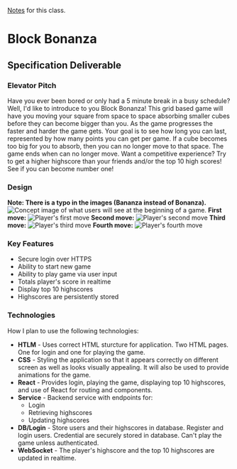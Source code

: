 [Notes](https://github.com/SpencerHill4/startup2024/blob/main/notes.md) for this class.

# Block Bonanza

## Specification Deliverable

### Elevator Pitch
Have you ever been bored or only had a 5 minute break in a busy schedule? Well, I'd like to introduce to you Block Bonanza! This grid based game will have you moving your square from space to space absorbing smaller cubes before they can become bigger than you. As the game progresses the faster and harder the game gets. Your goal is to see how long you can last, represented by how many points you can get per game. If a cube becomes too big for you to absorb, then you can no longer move to that space. The game ends when can no longer move. Want a competitive experience? Try to get a higher highscore than your friends and/or the top 10 high scores! See if you can become number one!
### Design
**Note: There is a typo in the images (Bananza instead of Bonanza).**
![Concept image of what users will see at the beginning of a game.](https://github.com/SpencerHill4/startup2024/blob/main/startUpSpec/BlockBonanzaStart.jpg)
**First move:**
![Player's first move](https://github.com/SpencerHill4/startup2024/blob/main/startUpSpec/BlockBonanzaMove1.jpg)
**Second move:**
![Player's second move](https://github.com/SpencerHill4/startup2024/blob/main/startUpSpec/BlockBonanzaMove2.jpg)
**Third move:**
![Player's third move](https://github.com/SpencerHill4/startup2024/blob/main/startUpSpec/BlockBonanzaMove3.jpg)
**Fourth move:**
![Player's fourth move](https://github.com/SpencerHill4/startup2024/blob/main/startUpSpec/BlockBonanzaMove4.jpg)
### Key Features
- Secure login over HTTPS
- Ability to start new game
- Ability to play game via user input
- Totals player's score in realtime
- Display top 10 highscores
- Highscores are persistently stored
### Technologies
How I plan to use the following technologies:
- **HTLM** - Uses correct HTML sturcture for application. Two HTML pages. One for login and one for playing the game.
- **CSS** - Styling the application so that it appears correctly on different screen as well as looks visually appealing. It will also be used to provide animations for the game.
- **React** - Provides login, playing the game, displaying top 10 highscores, and use of React for routing and components.
- **Service** - Backend service with endpoints for:
	- Login
	- Retrieving highscores
	- Updating highscores
- **DB/Login** - Store users and their highscores in database. Register and login users. Credential are securely stored in database. Can't play the game unless authenticated.
- **WebSocket** - The player's highscore and the top 10 highscores are updated in realtime.
